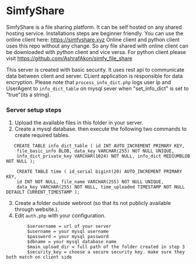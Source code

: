 # SimfyShare

SimfyShare is a file sharing platform. It can be self hosted on any shared
hosting service. Installations steps are beginner friendly. You can use the online client
here: https://simfyshare.xyz
Online client and python client uses this repo without any change. So any file shared
with online client can be downloaded with python client and vice versa.
For python client please visit https://github.com/AshrafAkon/simfy_file_share

This server is created with basic security. It uses rest api to communicate
data between client and server. CLient application is responsible for
data encryption. Please note that `process_info_dict.php` logs user ip
and UserAgent to `info_dict_table` on mysql sever when "set_info_dict"
is set to "true"(its a string).

### Server setup steps

1. Upload the available files in this folder in your server.
2. Create a mysql database. then execute the following two commands
   to create required tables.

```
   CREATE TABLE info_dict_table ( id INT AUTO_INCREMENT PRIMARY KEY,
    file_basic_info BLOB, data_key VARCHAR(255) NOT NULL UNIQUE,
    info_dict_private_key VARCHAR(1024) NOT NULL, info_dict MEDIUMBLOB NOT NULL );
```

```
    CREATE TABLE time ( id_serial bigint(20) AUTO_INCREMENT PRIMARY KEY,
    id INT NOT NULL, file_name VARCHAR(255) NOT NULL UNIQUE,
    data_key VARCHAR(255) NOT NULL, time_uploaded TIMESTAMP NOT NULL DEFAULT CURRENT_TIMESTAMP );
```

3. Create a folder outside webroot (so that its not publicly available
   through website.).
4. Edit `auth.php` with your configuration.

```
        $servername = url of your server
        $username = your mysql username
        $password = your mysql password
        $dbname = your mysql database name
        $main_upload_dir = full path of the folder created in step 3
        $security_key = choose a secure security key. make sure they both match on client side
```
